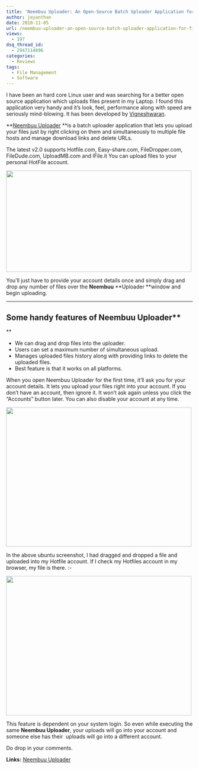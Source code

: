 ```yaml
---
title: 'Neembuu Uploader: An Open-Source Batch Uploader Application for File Sharing Sites'
author: jeyanthan
date: 2010-11-05
url: /neembuu-uploader-an-open-source-batch-uploader-application-for-file-sharing-sites/
views:
  - 197
dsq_thread_id:
  - 2947114896
categories:
  - Reviews
tags:
  - File Management
  - Software
---
```

I have been an hard core Linux user and was searching for a better open source application which uploads files present in my Laptop. I found this application very handy and it&#8217;s look, feel, performance along with speed are seriously mind-blowing. It has been developed by <a href="http://vigneshwaranr.users.sourceforge.net/" onclick="_gaq.push(['_trackEvent', 'outbound-article', 'http://vigneshwaranr.users.sourceforge.net/', 'Vigneshwaran']);" target="_blank">Vigneshwaran</a>.

**<a href="http://sourceforge.net/projects/neembuuuploader/" onclick="_gaq.push(['_trackEvent', 'outbound-article', 'http://sourceforge.net/projects/neembuuuploader/', 'Neembuu Uploader']);" >Neembuu Uploader</a> **is a batch uploader application that lets you upload your files just by right clicking on them and simultaneously to multiple file hosts and manage download links and delete URLs.

The latest v2.0 supports Hotfile.com, Easy-share.com, FileDropper.com, FileDude.com, UploadMB.com and IFile.it You can upload files to your personal HotFile account.

**<a rel="attachment wp-att-31651" href="http://devilsworkshop.org/neembuu-uploader-an-open-source-batch-uploader-application-for-file-sharing-sites/upload1-png-scaled-500/"><img class="size-full wp-image-31651 alignnone" title="Neembuu screenshot" src="http://cdn.devilsworkshop.org/files/2010/11/Upload1.png.scaled.500.jpg" alt="" width="500" height="273" /></a>**

You&#8217;ll just have to provide your account details once and simply drag and drop any number of files over the **Neembuu** **Uploader **window and begin uploading.  
** **

## Some handy features of Neembuu Uploader**  
**

  * We can drag and drop files into the uploader.
  * Users can set a maximum number of simultaneous upload.
  * Manages uploaded files history along with providing links to delete the uploaded files.
  * Best feature is that it works on all platforms.

When you open Neembuu Uploader for the first time, it&#8217;ll ask you for your account details. It lets you upload your files right into your account. If you don&#8217;t have an account, then ignore it. It won&#8217;t ask again unless you click the &#8220;Accounts&#8221; button later. You can also disable your account at any time.

**<a rel="attachment wp-att-31650" href="http://devilsworkshop.org/neembuu-uploader-an-open-source-batch-uploader-application-for-file-sharing-sites/accountsmanager-jpg-scaled-500/"><img class="size-full wp-image-31650 alignnone" title="AccountsManager.jpg" src="http://cdn.devilsworkshop.org/files/2010/11/AccountsManager.jpg.scaled.500.jpg" alt="" width="500" height="375" /></a>**

In the above ubuntu screenshot, I had dragged and dropped a file and uploaded into my Hotfile account. If I check my Hotfiles account in my browser, my file is there. <img src="http://devilsworkshop.org/wp-includes/images/smilies/simple-smile.png" alt=":-)" class="wp-smiley" style="height: 1em; max-height: 1em;" />

<a rel="attachment wp-att-31654" href="http://devilsworkshop.org/neembuu-uploader-an-open-source-batch-uploader-application-for-file-sharing-sites/myfiles-png-scaled-500/"><img class="size-full wp-image-31654 alignnone" title="MyFiles.png" src="http://cdn.devilsworkshop.org/files/2010/11/MyFiles.png.scaled.500.jpg" alt="" width="500" height="375" /></a>

This feature is dependent on your system login. So even while executing the same **Neembuu Uploader**, your uploads will go into your account and someone else has their  uploads will go into a different account.

Do drop in your comments.

**Links:** <a href="http://sourceforge.net/projects/neembuuuploader/" onclick="_gaq.push(['_trackEvent', 'outbound-article', 'http://sourceforge.net/projects/neembuuuploader/', 'Neembuu Uploader']);" >Neembuu Uploader</a>
